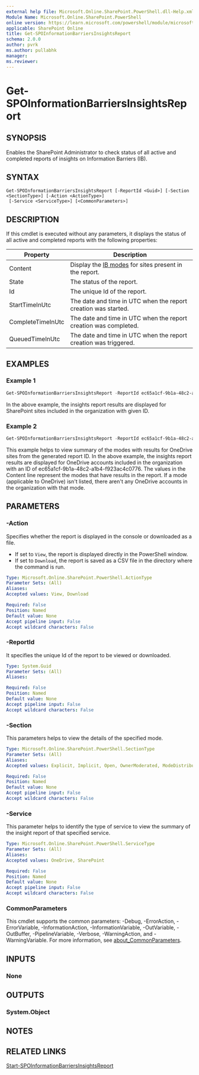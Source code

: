 ```yaml
---
external help file: Microsoft.Online.SharePoint.PowerShell.dll-Help.xml
Module Name: Microsoft.Online.SharePoint.PowerShell
online version: https://learn.microsoft.com/powershell/module/microsoft.online.sharepoint.powershell/get-spoinformationbarriersinsightsreport
applicable: SharePoint Online
title: Get-SPOInformationBarriersInsightsReport
schema: 2.0.0
author: pvrk
ms.author: pullabhk
manager:
ms.reviewer:
---
```


# Get-SPOInformationBarriersInsightsReport

## SYNOPSIS

Enables the SharePoint Administrator to check status of all active and completed reports of insights on Information Barriers (IB).

## SYNTAX

```
Get-SPOInformationBarriersInsightsReport [-ReportId <Guid>] [-Section <SectionType>] [-Action <ActionType>]
 [-Service <ServiceType>] [<CommonParameters>]
```

## DESCRIPTION

If this cmdlet is executed without any parameters, it displays the status of all active and completed reports with the following properties:

|Property  |Description  |
|---------|---------|
|Content     | Display the [IB modes](/purview/information-barriers-insights-report) for sites present in the report.      |
|State     | The status of the report.   |
|Id     | The unique Id of the report.     |
|StartTimeInUtc     |  The date and time in UTC when the report creation was started.       |
|CompleteTimeInUtc     |  The date and time in UTC when the report creation was completed.       |
|QueuedTimeInUtc     |   The date and time in UTC when the report creation was triggered.      |

## EXAMPLES

### Example 1

```powershell
Get-SPOInformationBarriersInsightsReport -ReportId ec65a1cf-9b1a-48c2-a1b4-f923ac4c0776
```

In the above example, the insights report results are displayed for SharePoint sites included in the organization with given ID.

### Example 2

```powershell
Get-SPOInformationBarriersInsightsReport -ReportId ec65a1cf-9b1a-48c2-a1b4-f923ac4c0776 -service OneDrive
```

This example helps to view summary of the modes with results for OneDrive sites from the generated report ID. In the above example, the insights report results are displayed for OneDrive accounts included in the organization with an ID of ec65a1cf-9b1a-48c2-a1b4-f923ac4c0776. The values in the Content line represent the modes that have results in the report. If a mode (applicable to OneDrive) isn't listed, there aren't any OneDrive accounts in the organization with that mode.

## PARAMETERS

### -Action

Specifies whether the report is displayed in the console or downloaded as a file.

- If set to `View`, the report is displayed directly in the PowerShell window.
- If set to `Download`, the report is saved as a CSV file in the directory where the command is run.

```yaml
Type: Microsoft.Online.SharePoint.PowerShell.ActionType
Parameter Sets: (All)
Aliases:
Accepted values: View, Download

Required: False
Position: Named
Default value: None
Accept pipeline input: False
Accept wildcard characters: False
```

### -ReportId

It specifies the unique Id of the report to be viewed or downloaded.

```yaml
Type: System.Guid
Parameter Sets: (All)
Aliases:

Required: False
Position: Named
Default value: None
Accept pipeline input: False
Accept wildcard characters: False
```

### -Section

This parameters helps to view the details of the specified mode.

```yaml
Type: Microsoft.Online.SharePoint.PowerShell.SectionType
Parameter Sets: (All)
Aliases:
Accepted values: Explicit, Implicit, Open, OwnerModerated, ModeDistribution, Mixed

Required: False
Position: Named
Default value: None
Accept pipeline input: False
Accept wildcard characters: False
```

### -Service

This parameter helps to identify the type of service to view the summary of the insight report of that specified service.

```yaml
Type: Microsoft.Online.SharePoint.PowerShell.ServiceType
Parameter Sets: (All)
Aliases:
Accepted values: OneDrive, SharePoint

Required: False
Position: Named
Default value: None
Accept pipeline input: False
Accept wildcard characters: False
```

### CommonParameters
This cmdlet supports the common parameters: -Debug, -ErrorAction, -ErrorVariable, -InformationAction, -InformationVariable, -OutVariable, -OutBuffer, -PipelineVariable, -Verbose, -WarningAction, and -WarningVariable. For more information, see [about_CommonParameters](https://go.microsoft.com/fwlink/?LinkID=113216).

## INPUTS

### None

## OUTPUTS

### System.Object

## NOTES

## RELATED LINKS

[Start-SPOInformationBarriersInsightsReport](./Start-SPOInformationBarriersInsightsReport.md)
